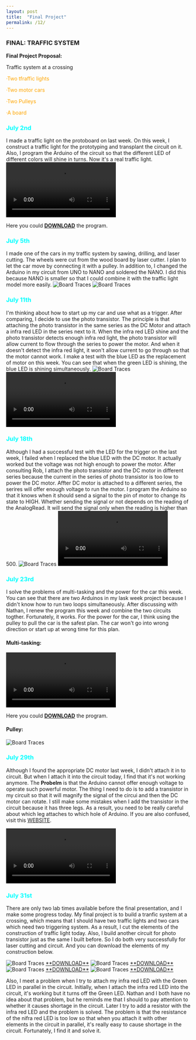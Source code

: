 ```yaml
---
layout: post
title:  "Final Project"
permalink: /12/
---
```


### FINAL: TRAFFIC SYSTEM

**Final Project Proposal:**

Traffic system at a crossing

<p style="color:Orange;">·Two tfraffic lights</p>

<p style="color:Orange;">·Two motor cars</p>

<p style="color:Orange;">·Two Pulleys</p>

<p style="color:Orange;">·A board</p>

<h3 style="color:Aqua;"> July 2nd</h3>
I made a traffic light on the protoboard on last week. On this week, I construct a traffic light for the prototyping and transplant the circuit on it. Also, I program the Arduino of the circuit so that the different LED of different colors will shine in turns. Now it's a real traffic light.
<video controls>
	<source src="1.mp4" type="video/mp4">
</video>

Here you could <a href='Blink1.ino' download>**DOWNLOAD**</a> the program.

<h3 style="color:Aqua;"> July 5th</h3>
I made one of the cars in my traffic system by sawing, drilling, and laser cutting. The wheels were cut from the wood board by laser cutter. I plan to let the car move by connecting it with a pulley. In addition to, I changed the Arduino in my circuit from UNO to NANO and soldered the NANO. I did this because NANO is smaller so that I could combine it with the traffic light model more easily.
<img src="6.jpeg" alt="Board Traces">
<img src="7.jpeg" alt="Board Traces">

<h3 style="color:Aqua;"> July 11th</h3>
I'm thinking about how to start up my car and use what as a trigger. After comparing, I decide to use the photo transistor. The principle is that attaching the photo transistor in the same series as the DC Motor and attach a infra red LED in the series next to it. When the infra red LED shine and the photo transistor detects enough infra red light, the photo transistor will allow current to flow through the series to power the motor. And when it doesn't detect the infra red light, it won't allow current to go through so that the motor cannot work. I make a test with the blue LED as the replacement of motor on this week. You can see that when the green LED is shining, the blue LED is shining simultaneously.
<img src="b.jpeg" alt="Board Traces">
<video controls>
	<source src="a.mp4" type="video/mp4">
</video>

<h3 style="color:Aqua;"> July 18th</h3>
Although I had a successful test with the LED for the trigger on the last week, I failed when I replaced the blue LED with the DC motor. It actually worked but the voltage was not high enough to power the motor. After consulting Rob, I attach the photo transistor and the DC motor in different series because the current in the series of photo transistor is too low to power the DC motor. Affter DC motor is attached to a different series, the serires will offer enough voltage to run the motor. I program the Arduino so that it knows when it should send a signal to the pin of motor to change its state to HIGH. Whether sending the signal or not depends on the reading of the AnalogRead. It will send the signal only when the reading is higher than 500.
<img src="1009.jpeg" alt="Board Traces">
<video controls>
	<source src="1010.mp4" type="video/mp4">
</video>

<h3 style="color:Aqua;"> July 23rd</h3>
I solve the problems of multi-tasking and the power for the car this week. You can see that there are two Arduinos in my lask week project because I didn't know how to run two loops simultaneously. After discussing with Nathan, I renew the program this week and combine the two circuits togther. Fortunately, it works. For the power for the car, I think using the pulley to pull the car is the safest plan. The car won't go into wrong direction or start up at wrong time for this plan. 

#### Multi-tasking:
<video controls>
	<source src="DCLED.mp4" type="video/mp4">
</video>

Here you could <a href='Multi-tasking.ino' download>**DOWNLOAD**</a> the program.

#### Pulley:
<img src="DC.jpeg" alt="Board Traces">

<h3 style="color:Aqua;"> July 29th</h3>

Although I found the appropriate DC motor last week, I didn't attach it in to circuit. But when I attach it into the circuit today, I find that it's not working anymore. The **Probelm** is that the Arduino cannot offer enough voltage to operate such powerful motor. The thing I need to do is to add a transistor in my circuit so that it will magnify the signal of the circui and then the DC motor can rotate. I still make some mistakes when I add the transistor in the circuit because it has three legs. As a result, you need to be really careful about which leg attaches to which hole of Arduino. If you are also confused, visit this <a href="https://roberthart56.github.io/SCFAB/SC_lab/Output_Devices/FET/index.html">WEBSITE<a>.

<video controls>
	<source src="tran motor.mp4" type="video/mp4">
</video>

<h3 style="color:Aqua;"> July 31st</h3>

There are only two lab times available before the final presentation, and I make some progress today. My final project is to build a tranfic system at a crossing, which means that I should have two traffic lights and two cars which need two triggering system. As a result, I cut the elements of the construction of traffic light today. Also, I build another circuit for photo transistor just as the same I built before. So I do both very successfully for laser cutting and circuit. And you can download the elements of my construction below.

<img src="l1.png" alt="Board Traces">
<a href='1.dxf' download>**DOWNLOAD**</a>

<img src="l2.png" alt="Board Traces">
<a href='2.dxf' download>**DOWNLOAD**</a>

<img src="l3.png" alt="Board Traces">
<a href='3.dxf' download>**DOWNLOAD**</a>

<img src="l4.png" alt="Board Traces">
<a href='4.dxf' download>**DOWNLOAD**</a>

Also, I meet a problem when I try to attach my infra red LED with the Green LED in parallel in the circuit. Initially, when I attach the infra red LED into the circuit, it's working but it turns off the Green LED. Nathan and I both have no idea about that problem, but he reminds me that I should to pay attention to whether it causes shortage in the circuit. Later I try to add a resistor with the infra red LED and the problem is solved. The problem is that the resistance of the nifra red LED is too low so that when you attach it with other elements in the circuit in parallel, it's really easy to cause shortage in the circuit. Fortunately, I find it and solve it.




